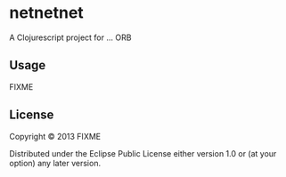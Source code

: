 # netnetnet

A Clojurescript project for ... ORB

## Usage

FIXME

## License

Copyright © 2013 FIXME

Distributed under the Eclipse Public License either version 1.0 or (at
your option) any later version.
